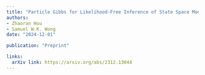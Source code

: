 ```yaml
---
title: "Particle Gibbs for Likelihood-Free Inference of State Space Models with Application to Stochastic Volatility"
authors:
- Zhaoran Hou
- Samuel W.K. Wong
date: "2024-12-01"

publication: "Preprint"

links:
  arXiv link: https://arxiv.org/abs/2312.13044
---
```



